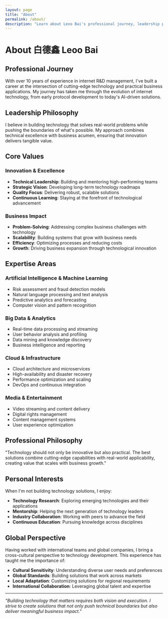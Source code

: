 ```yaml
---
layout: page
title: "About"
permalink: /about/
description: "Learn about Leoo Bai's professional journey, leadership philosophy, and expertise in AI, big data, and technology management."
---
```


# About 白德鑫 Leoo Bai

## Professional Journey

With over 10 years of experience in internet R&D management, I've built a career at the intersection of cutting-edge technology and practical business applications. My journey has taken me through the evolution of internet technology, from early protocol development to today's AI-driven solutions.

## Leadership Philosophy

I believe in building technology that solves real-world problems while pushing the boundaries of what's possible. My approach combines technical excellence with business acumen, ensuring that innovation delivers tangible value.

## Core Values

### Innovation & Excellence
- **Technical Leadership**: Building and mentoring high-performing teams
- **Strategic Vision**: Developing long-term technology roadmaps
- **Quality Focus**: Delivering robust, scalable solutions
- **Continuous Learning**: Staying at the forefront of technological advancement

### Business Impact
- **Problem-Solving**: Addressing complex business challenges with technology
- **Scalability**: Building systems that grow with business needs
- **Efficiency**: Optimizing processes and reducing costs
- **Growth**: Driving business expansion through technological innovation

## Expertise Areas

### Artificial Intelligence & Machine Learning
- Risk assessment and fraud detection models
- Natural language processing and text analysis
- Predictive analytics and forecasting
- Computer vision and pattern recognition

### Big Data & Analytics
- Real-time data processing and streaming
- User behavior analysis and profiling
- Data mining and knowledge discovery
- Business intelligence and reporting

### Cloud & Infrastructure
- Cloud architecture and microservices
- High-availability and disaster recovery
- Performance optimization and scaling
- DevOps and continuous integration

### Media & Entertainment
- Video streaming and content delivery
- Digital rights management
- Content management systems
- User experience optimization

## Professional Philosophy

"Technology should not only be innovative but also practical. The best solutions combine cutting-edge capabilities with real-world applicability, creating value that scales with business growth."

## Personal Interests

When I'm not building technology solutions, I enjoy:
- **Technology Research**: Exploring emerging technologies and their applications
- **Mentorship**: Helping the next generation of technology leaders
- **Industry Collaboration**: Working with peers to advance the field
- **Continuous Education**: Pursuing knowledge across disciplines

## Global Perspective

Having worked with international teams and global companies, I bring a cross-cultural perspective to technology development. This experience has taught me the importance of:

- **Cultural Sensitivity**: Understanding diverse user needs and preferences
- **Global Standards**: Building solutions that work across markets
- **Local Adaptation**: Customizing solutions for regional requirements
- **International Collaboration**: Leveraging global talent and expertise

---

*"Building technology that matters requires both vision and execution. I strive to create solutions that not only push technical boundaries but also deliver meaningful business impact."*
